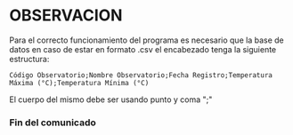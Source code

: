# OBSERVACION
Para el correcto funcionamiento del programa es necesario que la base de datos en caso de estar en formato .csv el encabezado tenga la siguiente estructura:

````csv
Código Observatorio;Nombre Observatorio;Fecha Registro;Temperatura Máxima (°C);Temperatura Mínima (°C)
````

El cuerpo del mismo debe ser usando punto y coma ";"


### Fin del comunicado